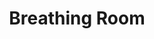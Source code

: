 ---
ep: 113
title: "Breathing Room"
imglink: "https://live.staticflickr.com/65535/51009471728_34fccfdc35_o.jpg"
thumbnail: "https://live.staticflickr.com/65535/51009471728_db98ea9513_q.jpg"
alt: >
    A wooden crate with the word &#x27;explosives&#x27; written on its front and the Magnus Institute owl symbol on the side. On top there is an open statement with an image projecting from it: a man laying in bed with a man sitting on a chair next to him. The seated man is sucking the life force from the sleeping man (depicted as dark strands connecting their mouths). 
name: "Ashes"
---